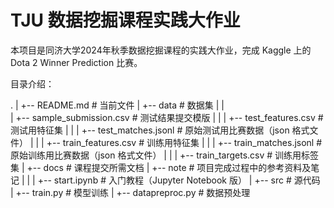 # TJU 数据挖掘课程实践大作业

本项目是同济大学2024年秋季数据挖掘课程的实践大作业，完成 Kaggle 上的 Dota 2 Winner Prediction 比赛。

目录介绍：

. 
|
+-- README.md                    # 当前文件
|
+-- data                       # 数据集
|		|		
|		+-- sample_submission.csv    # 测试结果提交模版
|		|
|		+-- test_features.csv        # 测试用特征集
|		|
|		+-- test_matches.jsonl       # 原始测试用比赛数据（json 格式文件）
|		|
|		+-- train_features.csv       # 训练用特征集
|		|
|		+-- train_matches.jsonl      # 原始训练用比赛数据（json 格式文件）
|		|
|		+-- train_targets.csv        # 训练用标签集
|
+-- docs                       # 课程提交所需文档
|
+-- note                       # 项目完成过程中的参考资料及笔记
|		|
|		+-- start.ipynb              # 入门教程（Jupyter Notebook 版）
|
+-- src                        # 源代码
		|
		+-- train.py                 # 模型训练
		|
		+-- datapreproc.py           # 数据预处理

